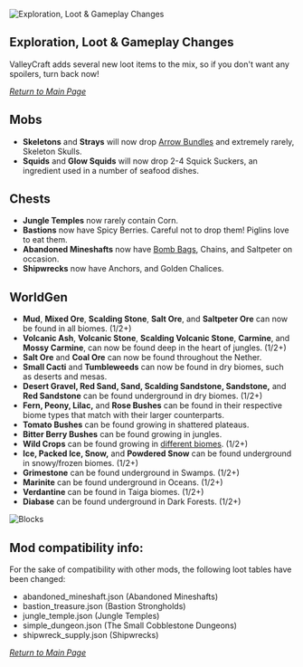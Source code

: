 ![Exploration, Loot & Gameplay Changes](https://github.com/l1nkl3/ValleyCraft/blob/gh-pages/wiki-images/banner_loot_new.png)

## Exploration, Loot & Gameplay Changes

ValleyCraft adds several new loot items to the mix, so if you don't want any spoilers, turn back now!

_[Return to Main Page](https://github.com/l1nkl3/ValleyCraft/blob/gh-pages/docs/README.md)_

## Mobs

* **Skeletons** and **Strays** will now drop [Arrow Bundles](https://github.com/l1nkl3/ValleyCraftWiki/blob/gh-pages/docs/tools.md) and extremely rarely, Skeleton Skulls.
* **Squids** and **Glow Squids** will now drop 2-4 Squick Suckers, an ingredient used in a number of seafood dishes.

## Chests
* **Jungle Temples** now rarely contain Corn.
* **Bastions** now have Spicy Berries. Careful not to drop them! Piglins love to eat them.
* **Abandoned Mineshafts** now have [Bomb Bags](https://github.com/l1nkl3/ValleyCraftWiki/blob/gh-pages/docs/tools.md), Chains, and Saltpeter on occasion.
* **Shipwrecks** now have Anchors, and Golden Chalices.

## WorldGen
*  **Mud**, **Mixed Ore**, **Scalding Stone**, **Salt Ore**, and **Saltpeter Ore** can now be found in all biomes. (1/2+)
* **Volcanic Ash**, **Volcanic Stone**, **Scalding Volcanic Stone**, **Carmine**, and **Mossy Carmine**, can now be found deep in the heart of jungles. (1/2+)
* **Salt Ore** and **Coal Ore** can now be found throughout the Nether.
* **Small Cacti** and **Tumbleweeds** can now be found in dry biomes, such as deserts and mesas.
* **Desert Gravel, Red Sand, Sand, Scalding Sandstone, Sandstone,** and **Red Sandstone** can be found underground in dry biomes. (1/2+)
* **Fern, Peony, Lilac,** and **Rose Bushes** can be found in their respective biome types that match with their larger counterparts.
* **Tomato Bushes** can be found growing in shattered plateaus.
* **Bitter Berry Bushes** can be found growing in jungles.
* **Wild Crops** can be found growing in [different biomes](https://github.com/l1nkl3/ValleyCraft-Wiki/blob/gh-pages/docs/farm_goods.md). (1/2+)
* **Ice, Packed Ice, Snow,** and **Powdered Snow** can be found underground in snowy/frozen biomes. (1/2+)
* **Grimestone** can be found underground in Swamps. (1/2+)
* **Marinite** can be found underground in Oceans. (1/2+)
* **Verdantine** can be found in Taiga biomes. (1/2+)
* **Diabase** can be found underground in Dark Forests. (1/2+)

![Blocks](https://github.com/l1nkl3/ValleyCraft/blob/gh-pages/wiki-images/world_new_1.png)

## Mod compatibility info:
For the sake of compatibility with other mods, the following loot tables have been changed:
* abandoned_mineshaft.json (Abandoned Mineshafts)
* bastion_treasure.json (Bastion Strongholds)
* jungle_temple.json (Jungle Temples)
* simple_dungeon.json (The Small Cobblestone Dungeons)
* shipwreck_supply.json (Shipwrecks)

_[Return to Main Page](https://github.com/l1nkl3/ValleyCraft/blob/gh-pages/docs/README.md)_
